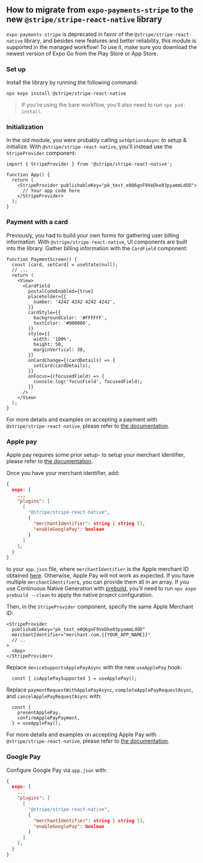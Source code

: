 ## How to migrate from `expo-payments-stripe` to the new `@stripe/stripe-react-native` library

`expo-payments-stripe` is deprecated in favor of the `@stripe/stripe-react-native` library, and besides new features and better reliability, this module is supported in the managed workflow! To use it, make sure you download the newest version of Expo Go from the Play Store or App Store.

### Set up

Install the library by running the following command:

```shell
npx expo install @stripe/stripe-react-native
```

> If you're using the bare workflow, you'll also need to run `npx pod-install`.

### Initialization

In the old module, you were probably calling `setOptionsAsync` to setup & initialize. With `@stripe/stripe-react-native`, you'll instead use the `StripeProvider` component:

```
import { StripeProvider } from '@stripe/stripe-react-native';

function App() {
  return (
    <StripeProvider publishableKey="pk_test_e0Q6gnF9VeDke03pyammLdOD">
      // Your app code here
    </StripeProvider>
  );
}
```

### Payment with a card

Previously, you had to build your own forms for gathering user billing information. With `@stripe/stripe-react-native`, UI components are built into the library. Gather billing information with the `CardField` component:

```
function PaymentScreen() {
  const [card, setCard] = useState(null);
  // ...
  return (
    <View>
      <CardField
        postalCodeEnabled={true}
        placeholder={{
          number: '4242 4242 4242 4242',
        }}
        cardStyle={{
          backgroundColor: '#FFFFFF',
          textColor: '#000000',
        }}
        style={{
          width: '100%',
          height: 50,
          marginVertical: 30,
        }}
        onCardChange={(cardDetails) => {
          setCard(cardDetails);
        }}
        onFocus={(focusedField) => {
          console.log('focusField', focusedField);
        }}
      />
    </View>
  );
}
```

For more details and examples on accepting a payment with `@stripe/stripe-react-native`, please refer to [the documentation](https://stripe.com/docs/payments/accept-a-payment).

### Apple pay

Apple pay requires some prior setup- to setup your merchant identifier, please refer to [the documentation](https://stripe.com/docs/apple-pay?platform=react-native).

Once you have your merchant identifier, add:

```json
{
  expo: {
    ...
    "plugins": [
      [
        "@stripe/stripe-react-native",
        {
          "merchantIdentifier": string | string [],
          "enableGooglePay": boolean
        }
      ]
    ],
  }
}
```

to your `app.json` file, where `merchantIdentifier` is the Apple merchant ID obtained [here](https://stripe.com/docs/apple-pay?platform=react-native). Otherwise, Apple Pay will not work as expected. If you have multiple `merchantIdentifier`s, you can provide them all in an array. If you use Continuous Native Generation with [prebuild](https://docs.expo.dev/workflow/prebuild/), you'll need to run `npx expo prebuild --clean` to apply the native project configuration.

Then, in the `StripeProvider` component, specify the same Apple Merchant ID:

```
<StripeProvider
  publishableKey="pk_test_e0Q6gnF9VeDke03pyammLdOD"
  merchantIdentifier="merchant.com.{{YOUR_APP_NAME}}"
  // ..
>
  <App>
</StripeProvider>
```

Replace `deviceSupportsApplePayAsync` with the new `useApplePay` hook:

```
  const { isApplePaySupported } = useApplePay();
```

Replace `paymentRequestWithApplePayAsync`, `completeApplePayRequestAsync`, and `cancelApplePayRequestAsync` with:

```
  const {
    presentApplePay,
    confirmApplePayPayment,
  } = useApplePay();
```

For more details and examples on accepting Apple Pay with `@stripe/stripe-react-native`, please refer to [the documentation](https://stripe.com/docs/apple-pay?platform=react-native).

### Google Pay

Configure Google Pay via `app.json` with:

```json
{
  expo: {
    ...
    "plugins": [
      [
        "@stripe/stripe-react-native",
        {
          "merchantIdentifier": string | string [],
          "enableGooglePay": boolean
        }
      ]
    ],
  }
}
```
